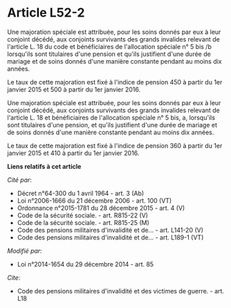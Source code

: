 # Article L52-2

Une majoration spéciale est attribuée, pour les soins donnés par eux à leur conjoint décédé, aux conjoints survivants des
grands invalides relevant de l'article L. 18 du code et bénéficiaires de l'allocation spéciale n° 5 bis /b lorsqu'ils sont
titulaires d'une pension et qu'ils justifient d'une durée de mariage et de soins donnés d'une manière constante pendant au
moins dix années. 

Le taux de cette majoration est fixé à l'indice de pension 450 à partir du 1er janvier 2015 et 500 à partir du 1er janvier
2016. 

Une majoration spéciale est attribuée, pour les soins donnés par eux à leur conjoint décédé, aux conjoints survivants des
grands invalides relevant de l'article L. 18 et bénéficiaires de l'allocation spéciale n° 5 bis, a, lorsqu'ils sont
titulaires d'une pension, et qu'ils justifient d'une durée de mariage et de soins donnés d'une manière constante pendant au
moins dix années. 

Le taux de cette majoration est fixé à l'indice de pension 360 à partir du 1er janvier 2015 et 410 à partir du 1er janvier
2016.

**Liens relatifs à cet article**

_Cité par_:

  - Décret n°64-300 du 1 avril 1964 - art. 3 (Ab)
  - Loi n°2006-1666 du 21 décembre 2006 - art. 100 (VT)
  - Ordonnance n°2015-1781 du 28 décembre 2015 - art. 4 (V)
  - Code de la sécurité sociale. - art. R815-22 (V)
  - Code de la sécurité sociale. - art. R815-25 (M)
  - Code des pensions militaires d'invalidité et de... - art. L141-20 (V)
  - Code des pensions militaires d'invalidité et de... - art. L189-1 (VT)

_Modifié par_:

  - Loi n°2014-1654 du 29 décembre 2014 - art. 85

_Cite_:

  - Code des pensions militaires d'invalidité et des victimes de guerre. - art. L18
